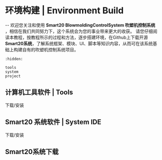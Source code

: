 # 环境构建 | Environment Build

-- 欢迎您关注和使用 **Smart20 BlowmoldingControlSystem 吹塑机控制系统** ，相信在我们共同努力下，这个系统会为您的事业带来更大的收获。
请您仔细阅读本教程，按教程所示的过程和方法，逐步搭建环境，在Github上下载开源 **Smart20系统**，了解系统框架、模块、UI、脚本等知识内容，从而可在该系统基础上构建自有的吹塑机控制系统项目。

```{toctree}
:hidden:

tools
system
project
```

## 计算机工具软件 | Tools

下载/安装



## Smart20 系统软件 | System IDE


下载/安装



## Smart20系统下载